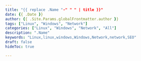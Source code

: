 ```yaml
---
title: "{{ replace .Name "-" " " | title }}"
date: {{ .Date }}
author: {{ .Site.Params.globalFrontmatter.author }}
tags: ["Linux", "Windows", "Network"]
categories: ["Linux", "Windows", "Network", "All"]
description: ".Name"
keywords: "Linux,linux,windows,Windows,Network,network,SEO"
draft: false
hideToc: true

---
```

